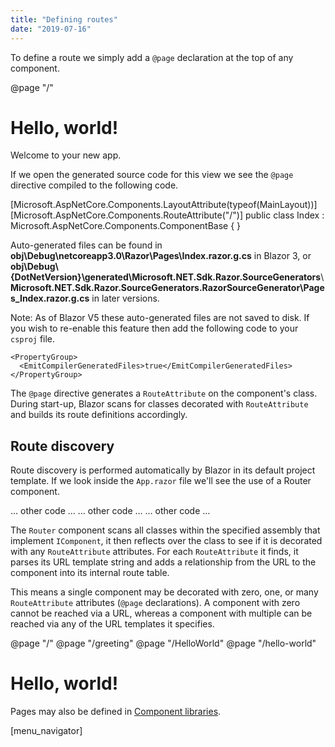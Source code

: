 ```yaml
---
title: "Defining routes"
date: "2019-07-16"
---
```


To define a route we simply add a `@page` declaration at the top of any component.

@page "/"

<h1>Hello, world!</h1>

Welcome to your new app.

If we open the generated source code for this view we see the `@page` directive compiled to the following code.

\[Microsoft.AspNetCore.Components.LayoutAttribute(typeof(MainLayout))\]
\[Microsoft.AspNetCore.Components.RouteAttribute("/")\]
public class Index : Microsoft.AspNetCore.Components.ComponentBase
{
}

Auto-generated files can be found in **obj\\Debug\\netcoreapp3.0\\Razor\\Pages\\Index.razor.g.cs** in Blazor 3, or **obj\\Debug\\{DotNetVersion}\\generated\\Microsoft.NET.Sdk.Razor.SourceGenerators**\\**Microsoft.NET.Sdk.Razor.SourceGenerators.RazorSourceGenerator\\Pages\_Index.razor.g.cs** in later versions.

Note: As of Blazor V5 these auto-generated files are not saved to disk. If you wish to re-enable this feature then add the following code to your `csproj` file.

```
<PropertyGroup>
  <EmitCompilerGeneratedFiles>true</EmitCompilerGeneratedFiles>
</PropertyGroup>
```

The `@page` directive generates a `RouteAttribute` on the component's class. During start-up, Blazor scans for classes decorated with `RouteAttribute` and builds its route definitions accordingly.

## Route discovery

Route discovery is performed automatically by Blazor in its default project template. If we look inside the `App.razor` file we'll see the use of a Router component.

… other code …
    <Router AppAssembly="typeof(Startup).Assembly">
        … other code …
    </Router>
… other code … 

The `Router` component scans all classes within the specified assembly that implement `IComponent`, it then reflects over the class to see if it is decorated with any `RouteAttribute` attributes. For each `RouteAttribute` it finds, it parses its URL template string and adds a relationship from the URL to the component into its internal route table.

This means a single component may be decorated with zero, one, or many `RouteAttribute` attributes (`@page` declarations). A component with zero cannot be reached via a URL, whereas a component with multiple can be reached via any of the URL templates it specifies.

@page "/"
@page "/greeting"
@page "/HelloWorld"
@page "/hello-world"

<h1>Hello, world!</h1>

Pages may also be defined in [Component libraries](/component-libraries).

\[menu\_navigator\]

